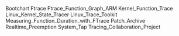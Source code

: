 Bootchart
Ftrace
Ftrace_Function_Graph_ARM
Kernel_Function_Trace
Linux_Kernel_State_Tracer
Linux_Trace_Toolkit
Measuring_Function_Duration_with_FTrace
Patch_Archive
Realtime_Preemption
System_Tap
Tracing_Collaboration_Project
